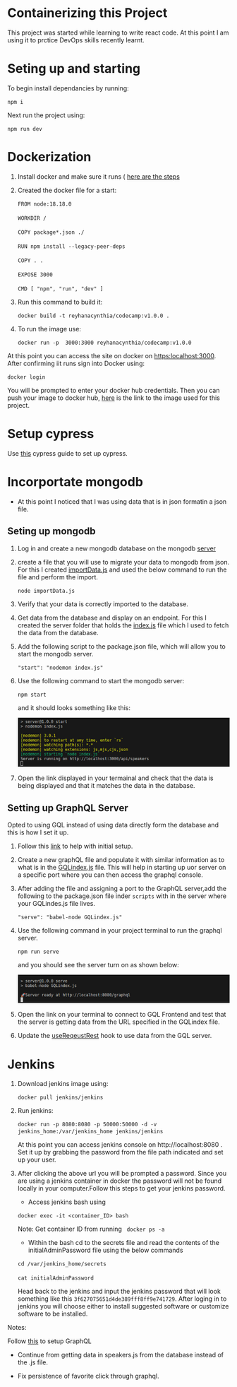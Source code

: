 # Containerizing this Project

This project was started while learning to write react code. At this point I am using it to prctice DevOps skills recently learnt.

# Seting up and starting

To begin install dependancies by running:

```
npm i
```

Next run the project using:

```
npm run dev
```

# Dockerization

1. Install docker and make sure it runs ( [here are the steps](https://docs.docker.com/engine/install/)

2. Created the docker file for a start:

   ```
   FROM node:18.18.0

   WORKDIR /

   COPY package*.json ./

   RUN npm install --legacy-peer-deps

   COPY . .

   EXPOSE 3000

   CMD [ "npm", "run", "dev" ]
   ```

3. Run this command to build it:

   ```
   docker build -t reyhanacynthia/codecamp:v1.0.0 .
   ```

4. To run the image use:

   ```
   docker run -p  3000:3000 reyhanacynthia/codecamp:v1.0.0
   ```

At this point you can access the site on docker on [https:localhost:3000](http://localhost:3000/). After confirming iit runs sign into Docker using:

```
docker login
```

You will be prompted to enter your docker hub credentials. Then you can push your image to docker hub, [here](https://hub.docker.com/repository/docker/reyhanacynthia/codecamp/general) is the link to the image used for this project.

# Setup cypress

Use [this](https://docs.cypress.io/guides/getting-started/installing-cypress) cypress guide to set up cypress.

# Incorportate mongodb

- At this point I noticed that I was using data that is in json formatin a json file.

## Seting up mongodb

1. Log in and create a new mongodb database on the mongodb [server](https://account.mongodb.com/account/login)
2. create a file that you will use to migrate your data to mongodb from json. For this I created [importData.js](importData.js)  and used the below command to run the file and perform the import.
   ```
   node importData.js
   ```
3. Verify that your data is correctly imported to the database.
4. Get data from the database and display on an endpoint. For this I created the server folder that holds the [index.js](server/index.js) file which I used to fetch the data from the database.
5. Add the following script to the package.json file, which will allow you to start the mongodb server.
   ```
   "start": "nodemon index.js"
   ```
6. Use the following command to start the mongodb server:
   ```
   npm start
   ```
   and it should looks something like this:

   ![MongoDB start](<MongoDB start.png>)
7. Open the link displayed in your termainal and check that the data is being displayed and that it matches the data in the database.


## Setting up GraphQL Server

Opted to using GQL instead of using data directly form the database and this is how I set it up.

1. Follow this [link](<https://www.toptal.com/graphql/creating-your-first-graphql-api)>) to help with initial setup.
2. Create a new graphQL file and populate it with similar information as to what is in the [GQLindex.js](server/GQLindex.js) file. This will help in starting up uor server on a specific port where you can then access the graphql console.
3. After adding the file and assigning a port to the GraphQL server,add the following to the package.json file inder ```scripts``` with in the server where your GQLindes.js file lives.
   ```
   "serve": "babel-node GQLindex.js"
   ```
4. Use the following command in your project terminal to run the graphql server.
   ```
   npm run serve
   ```
   and you should see the server turn on as shown below:

   ![GQL start](<GQL start.png>)
5. Open the link on your terminal to connect to GQL Frontend and test that the server is getting data from the URL specified in the GQLindex file.
6. Update the [useReqeustRest](src/hooks/useRequestRest.js) hook to use data from the GQL server.

# Jenkins

1. Download jenkins image using:
   ```
   docker pull jenkins/jenkins
   ```
2. Run jenkins:

   ```
   docker run -p 8080:8080 -p 50000:50000 -d -v jenkins_home:/var/jenkins_home jenkins/jenkins
   ```

   At this point you can access jenkins console on http://localhost:8080 . Set it up by grabbing the password from the file path indicated and set up your user.

3. After clicking the above url you will be prompted a password. Since you are using a jenkins container in docker the password will not be found locally in your computer.Follow this steps to get your jenkins password.

   - Access jenkins bash using

   ```
   docker exec -it <container_ID> bash

   ```

   Note: Get container ID from running ` docker ps -a`

   - Within the bash cd to the secrets file and read the contents of the initialAdminPassword file using the below commands

   ```
   cd /var/jenkins_home/secrets

   cat initialAdminPassword
   ```

   Head back to the jenkins and input the jenkins password that will look something like this `3f627075651d4de389fff8ff9e741729`.
   After loging in to jenkins you will choose either to install suggested software or customize software to be installed.

Notes:

Follow [this](https://www.toptal.com/graphql/creating-your-first-graphql-api) to setup GraphQL

- Continue from getting data in speakers.js from the database instead of the .js file.

- Fix persistence of favorite click through graphql.
